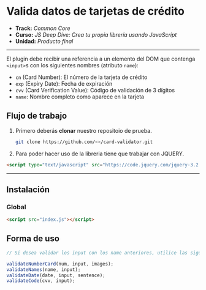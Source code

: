 # Valida datos de tarjetas de crédito

* **Track:** _Common Core_
* **Curso:** _JS Deep Dive: Crea tu propia librería usando JavaScript_
* **Unidad:** _Producto final_

***

El plugin debe recibir una referencia a un elemento del DOM que contenga
`<input>`s con los siguientes nombres (atributo `name`):

* `cn` (Card Number): El número de la tarjeta de crédito
* `exp` (Expiry Date): Fecha de expiración
* `cvv` (Card Verification Value): Código de validación de 3 dígitos
* `name`: Nombre completo como aparece en la tarjeta

## Flujo de trabajo

1. Primero deberás **clonar** nuestro repositoio de prueba. 
   ```bash
   git clone https://github.com/<>/card-validator.git   
   ```
2. Para poder hacer uso de la libreria tiene que trabajar con JQUERY.
```html
<script type="text/javascript" src="https://code.jquery.com/jquery-3.2.1.min.js"></script>
```

***

## Instalación

### Global 

```html
<script src="index.js"></script>
```

## Forma de uso

```js
// Si desea validar los input con los name anteriores, utilice las siguientes formulas

validateNumberCard(num, input, images);
validateNames(name, input);
validateDate(date, input, sentence);
validateCode(cvv, input);

```

